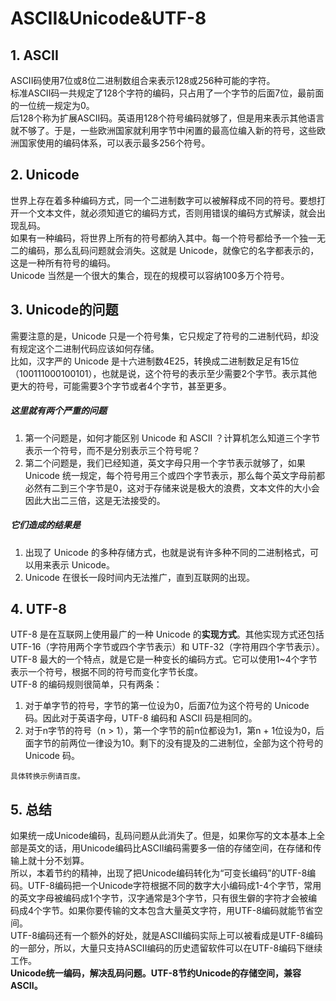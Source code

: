 # ASCII&Unicode&UTF-8

## 1. ASCII
ASCII码使用7位或8位二进制数组合来表示128或256种可能的字符。  
标准ASCII码一共规定了128个字符的编码，只占用了一个字节的后面7位，最前面的一位统一规定为0。  
后128个称为扩展ASCII码。英语用128个符号编码就够了，但是用来表示其他语言就不够了。于是，一些欧洲国家就利用字节中闲置的最高位编入新的符号，这些欧洲国家使用的编码体系，可以表示最多256个符号。

## 2. Unicode
世界上存在着多种编码方式，同一个二进制数字可以被解释成不同的符号。要想打开一个文本文件，就必须知道它的编码方式，否则用错误的编码方式解读，就会出现乱码。  
如果有一种编码，将世界上所有的符号都纳入其中。每一个符号都给予一个独一无二的编码，那么乱码问题就会消失。这就是 Unicode，就像它的名字都表示的，这是一种所有符号的编码。  
Unicode 当然是一个很大的集合，现在的规模可以容纳100多万个符号。

## 3. Unicode的问题
需要注意的是，Unicode 只是一个符号集，它只规定了符号的二进制代码，却没有规定这个二进制代码应该如何存储。  
比如，汉字严的 Unicode 是十六进制数4E25，转换成二进制数足足有15位（100111000100101），也就是说，这个符号的表示至少需要2个字节。表示其他更大的符号，可能需要3个字节或者4个字节，甚至更多。  
##### 这里就有两个严重的问题
1. 第一个问题是，如何才能区别 Unicode 和 ASCII ？计算机怎么知道三个字节表示一个符号，而不是分别表示三个符号呢？
2. 第二个问题是，我们已经知道，英文字母只用一个字节表示就够了，如果 Unicode 统一规定，每个符号用三个或四个字节表示，那么每个英文字母前都必然有二到三个字节是0，这对于存储来说是极大的浪费，文本文件的大小会因此大出二三倍，这是无法接受的。
##### 它们造成的结果是
1. 出现了 Unicode 的多种存储方式，也就是说有许多种不同的二进制格式，可以用来表示 Unicode。
2. Unicode 在很长一段时间内无法推广，直到互联网的出现。

## 4. UTF-8
UTF-8 是在互联网上使用最广的一种 Unicode 的**实现方式**。其他实现方式还包括 UTF-16（字符用两个字节或四个字节表示）和 UTF-32（字符用四个字节表示）。  
UTF-8 最大的一个特点，就是它是一种变长的编码方式。它可以使用1~4个字节表示一个符号，根据不同的符号而变化字节长度。  
UTF-8 的编码规则很简单，只有两条：
1. 对于单字节的符号，字节的第一位设为0，后面7位为这个符号的 Unicode 码。因此对于英语字母，UTF-8 编码和 ASCII 码是相同的。
2. 对于n字节的符号（n > 1），第一个字节的前n位都设为1，第n + 1位设为0，后面字节的前两位一律设为10。剩下的没有提及的二进制位，全部为这个符号的 Unicode 码。

```具体转换示例请百度。```

## 5. 总结
如果统一成Unicode编码，乱码问题从此消失了。但是，如果你写的文本基本上全部是英文的话，用Unicode编码比ASCII编码需要多一倍的存储空间，在存储和传输上就十分不划算。  
所以，本着节约的精神，出现了把Unicode编码转化为“可变长编码”的UTF-8编码。UTF-8编码把一个Unicode字符根据不同的数字大小编码成1-4个字节，常用的英文字母被编码成1个字节，汉字通常是3个字节，只有很生僻的字符才会被编码成4个字节。如果你要传输的文本包含大量英文字符，用UTF-8编码就能节省空间。  
UTF-8编码还有一个额外的好处，就是ASCII编码实际上可以被看成是UTF-8编码的一部分，所以，大量只支持ASCII编码的历史遗留软件可以在UTF-8编码下继续工作。  
**Unicode统一编码，解决乱码问题。UTF-8节约Unicode的存储空间，兼容ASCII。**